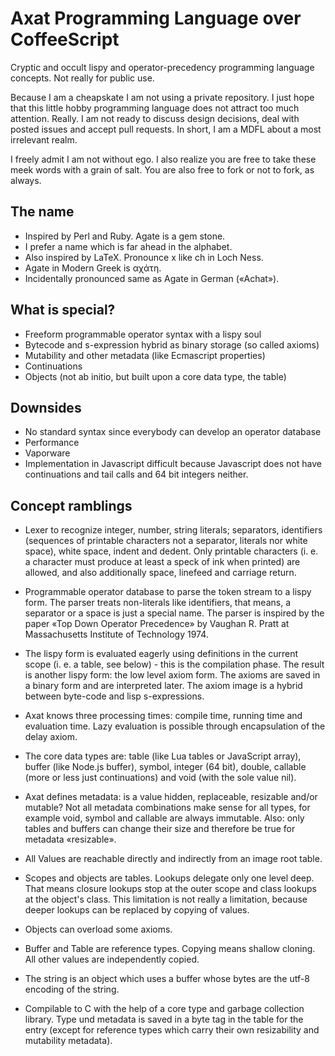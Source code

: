 # Axat Programming Language over CoffeeScript

Cryptic and occult lispy and operator-precedency programming language concepts.
Not really for public use.

Because I am a cheapskate I am not using a private repository. I just hope that
this little hobby programming language does not attract too much attention.
Really. I am not ready to discuss design decisions, deal with posted issues and
accept pull requests. In short, I am a MDFL about a most irrelevant realm.

I freely admit I am not without ego. I also realize you are free to take these
meek words with a grain of salt. You are also free to fork or not to fork, as
always.

## The name

- Inspired by Perl and Ruby. Agate is a gem stone.
- I prefer a name which is far ahead in the alphabet.
- Also inspired by LaTeX. Pronounce x like ch in Loch Ness.
- Agate in Modern Greek is αχάτη.
- Incidentally pronounced same as Agate in German («Achat»).

## What is special?

- Freeform programmable operator syntax with a lispy soul
- Bytecode and s-expression hybrid as binary storage (so called axioms)
- Mutability and other metadata (like Ecmascript properties)
- Continuations
- Objects (not ab initio, but built upon a core data type, the table)

## Downsides

- No standard syntax since everybody can develop an operator database
- Performance
- Vaporware
- Implementation in Javascript difficult because Javascript does not have
  continuations and tail calls and 64 bit integers neither.

## Concept ramblings

- Lexer to recognize integer, number, string literals; separators, identifiers
(sequences of printable characters not a separator, literals nor white space),
white space, indent and dedent. Only printable characters (i. e. a character
must produce at least a speck of ink when printed) are allowed, and also
additionally space, linefeed and carriage return.

- Programmable operator database to parse the token stream to a lispy form. The
parser treats non-literals like identifiers, that means, a separator or a space
is just a special name. The parser is inspired by the paper «Top Down Operator
Precedence» by Vaughan R. Pratt at Massachusetts Institute of Technology 1974.

- The lispy form is evaluated eagerly using definitions in the current scope
(i. e. a table, see below) - this is the compilation phase. The result is
another lispy form: the low level axiom form. The axioms are saved in a binary
form and are interpreted later. The axiom image is a hybrid between byte-code
and lisp s-expressions.

- Axat knows three processing times: compile time, running time and evaluation
time. Lazy evaluation is possible through encapsulation of the delay axiom.

- The core data types are: table (like Lua tables or JavaScript array), buffer
(like Node.js buffer), symbol, integer (64 bit), double, callable (more or less
just continuations) and void (with the sole value nil).

- Axat defines metadata: is a value hidden, replaceable, resizable and/or
mutable? Not all metadata combinations make sense for all types, for example
void, symbol and callable are always immutable. Also: only tables and buffers
can change their size and therefore be true for metadata «resizable».

- All Values are reachable directly and indirectly from an image root table.

- Scopes and objects are tables. Lookups delegate only one level deep. That
means closure lookups stop at the outer scope and class lookups at the object's
class. This limitation is not really a limitation, because deeper lookups can
be replaced by copying of values.

- Objects can overload some axioms.

- Buffer and Table are reference types. Copying means shallow cloning. All
other values are independently copied.

- The string is an object which uses a buffer whose bytes are the utf-8
encoding of the string.

- Compilable to C with the help of a core type and garbage collection library.
Type und metadata is saved in a byte tag in the table for the entry (except for
reference types which carry their own resizability and mutability metadata).

